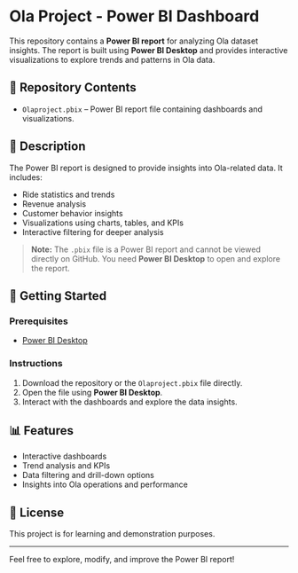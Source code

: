 # Ola Project - Power BI Dashboard

This repository contains a **Power BI report** for analyzing Ola dataset insights. The report is built using **Power BI Desktop** and provides interactive visualizations to explore trends and patterns in Ola data.

## 📁 Repository Contents

- `Olaproject.pbix` – Power BI report file containing dashboards and visualizations.

## 📝 Description

The Power BI report is designed to provide insights into Ola-related data. It includes:

- Ride statistics and trends
- Revenue analysis
- Customer behavior insights
- Visualizations using charts, tables, and KPIs
- Interactive filtering for deeper analysis

> **Note:** The `.pbix` file is a Power BI report and cannot be viewed directly on GitHub. You need **Power BI Desktop** to open and explore the report.

## 🚀 Getting Started

### Prerequisites
- [Power BI Desktop](https://powerbi.microsoft.com/desktop/)

### Instructions
1. Download the repository or the `Olaproject.pbix` file directly.
2. Open the file using **Power BI Desktop**.
3. Interact with the dashboards and explore the data insights.

## 📊 Features

- Interactive dashboards
- Trend analysis and KPIs
- Data filtering and drill-down options
- Insights into Ola operations and performance

## 📌 License

This project is for learning and demonstration purposes.

---

Feel free to explore, modify, and improve the Power BI report!

